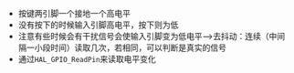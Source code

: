 - 按键两引脚一个接地一个高电平
- 没有按下的时候输入引脚高电平，按下则为低
- 注意有些时候会有干扰信号会使输入引脚变为低电平-->去抖动：连续（中间隔一小段时间）读取几次，若相同，可以判断是真实的信号
- 通过`HAL_GPIO_ReadPin`来读取电平变化